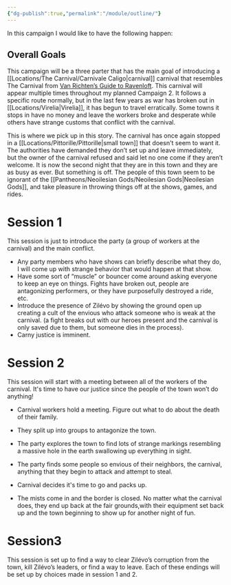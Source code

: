 ```yaml
---
{"dg-publish":true,"permalink":"/module/outline/"}
---
```



In this campaign I would like to have the following happen:


## Overall Goals

This campaign will be a three parter that has the main goal of introducing a [[Locations/The Carnival/Carnivale Caligo\|carnival]] carnival that resembles The Carnival from [Van Richten’s Guide to Ravenloft](https://www.dndbeyond.com/sources/dnd/vrgtr/the-carnival). This carnival will appear multiple times throughout my planned Campaign 2. It follows a specific route normally, but in the last few years as war has broken out in [[Locations/Virelia\|Virelia]], it has begun to travel erratically. Some towns it stops in have no money and leave the workers broke and desperate while others have strange customs that conflict with the carnival.

This is where we pick up in this story. The carnival has once again stopped in a [[Locations/Pittorille/Pittorille\|small town]] that doesn't seem to want it. The authorities have demanded they don’t set up and leave immediately, but the owner of the carnival refused and said let no one come if they aren’t welcome. It is now the second night that they are in this town and they are as busy as ever. But something is off. The people of this town seem to be ignorant of the [[Pantheons/Neoilesian Gods/Neoilesian Gods\|Neoilesian Gods]], and take pleasure in throwing things off at the shows, games, and rides.

# Session 1

This session is just to introduce the party (a group of workers at the carnival) and the main conflict.

- Any party members who have shows can briefly describe what they do, I will come up with strange behavior that would happen at that show.
- Have some sort of “muscle” or bouncer come around asking everyone to keep an eye on things. Fights have broken out, people are antagonizing performers, or they have purposefully destroyed a ride, etc.
- Introduce the presence of Zilévo by showing the ground open up creating a cult of the envious who attack someone who is weak at the carnival. (a fight breaks out with our heroes present and the carnival is only saved due to them, but someone dies in the process).
- Carny justice is imminent.

# Session 2

This session will start with a meeting between all of the workers of the carnival. It's time to have our justice since the people of the town won’t do anything!

  

- Carnival workers hold a meeting. Figure out what to do about the death of their family.
    
- They split up into groups to antagonize the town.
    
- The party explores the town to find lots of strange markings resembling a massive hole in the earth swallowing up everything in sight.
    
- The party finds some people so envious of their neighbors, the carnival, anything that they begin to attack and attempt to steal.
    
- Carnival decides it's time to go and packs up.
    
- The mists come in and the border is closed. No matter what the carnival does, they end up back at the fair grounds,with their equipment set back up and the town beginning to show up for another night of fun.
    

# Session3

This session is set up to find a way to clear Zilévo’s corruption from the town, kill Zilévo’s leaders, or find a way to leave. Each of these endings will be set up by choices made in session 1 and 2.